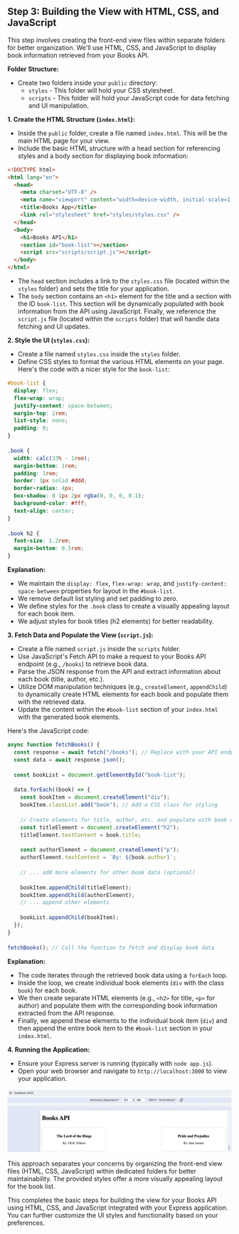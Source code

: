 ## Step 3: Building the View with HTML, CSS, and JavaScript

This step involves creating the front-end view files within separate folders for better organization. We'll use HTML, CSS, and JavaScript to display book information retrieved from your Books API.

**Folder Structure:**

- Create two folders inside your `public` directory:
  - `styles` - This folder will hold your CSS stylesheet.
  - `scripts` - This folder will hold your JavaScript code for data fetching and UI manipulation.

**1. Create the HTML Structure (`index.html`):**

- Inside the `public` folder, create a file named `index.html`. This will be the main HTML page for your view.
- Include the basic HTML structure with a head section for referencing styles and a body section for displaying book information:

```html
<!DOCTYPE html>
<html lang="en">
  <head>
    <meta charset="UTF-8" />
    <meta name="viewport" content="width=device-width, initial-scale=1.0" />
    <title>Books App</title>
    <link rel="stylesheet" href="styles/styles.css" />
  </head>
  <body>
    <h1>Books API</h1>
    <section id="book-list"></section>
    <script src="scripts/script.js"></script>
  </body>
</html>
```

- The `head` section includes a link to the `styles.css` file (located within the `styles` folder) and sets the title for your application.
- The `body` section contains an `<h1>` element for the title and a section with the ID `book-list`. This section will be dynamically populated with book information from the API using JavaScript. Finally, we reference the `script.js` file (located within the `scripts` folder) that will handle data fetching and UI updates.

**2. Style the UI (`styles.css`):**

- Create a file named `styles.css` inside the `styles` folder.
- Define CSS styles to format the various HTML elements on your page. Here's the code with a nicer style for the `book-list`:

```css
#book-list {
  display: flex;
  flex-wrap: wrap;
  justify-content: space-between;
  margin-top: 2rem;
  list-style: none;
  padding: 0;
}

.book {
  width: calc(33% - 1rem);
  margin-bottom: 1rem;
  padding: 1rem;
  border: 1px solid #ddd;
  border-radius: 4px;
  box-shadow: 0 1px 2px rgba(0, 0, 0, 0.1);
  background-color: #fff;
  text-align: center;
}

.book h2 {
  font-size: 1.2rem;
  margin-bottom: 0.5rem;
}
```

**Explanation:**

- We maintain the `display: flex`, `flex-wrap: wrap`, and `justify-content: space-between` properties for layout in the `#book-list`.
- We remove default list styling and set padding to zero.
- We define styles for the `.book` class to create a visually appealing layout for each book item.
- We adjust styles for book titles (h2 elements) for better readability.

**3. Fetch Data and Populate the View (`script.js`):**

- Create a file named `script.js` inside the `scripts` folder.
- Use JavaScript's Fetch API to make a request to your Books API endpoint (e.g., `/books`) to retrieve book data.
- Parse the JSON response from the API and extract information about each book (title, author, etc.).
- Utilize DOM manipulation techniques (e.g., `createElement`, `appendChild`) to dynamically create HTML elements for each book and populate them with the retrieved data.
- Update the content within the `#book-list` section of your `index.html` with the generated book elements.

Here's the JavaScript code:

```javascript
async function fetchBooks() {
  const response = await fetch("/books"); // Replace with your API endpoint
  const data = await response.json();

  const bookList = document.getElementById("book-list");

  data.forEach((book) => {
    const bookItem = document.createElement("div");
    bookItem.classList.add("book"); // Add a CSS class for styling

    // Create elements for title, author, etc. and populate with book data
    const titleElement = document.createElement("h2");
    titleElement.textContent = book.title;

    const authorElement = document.createElement("p");
    authorElement.textContent = `By: ${book.author}`;

    // ... add more elements for other book data (optional)

    bookItem.appendChild(titleElement);
    bookItem.appendChild(authorElement);
    // ... append other elements

    bookList.appendChild(bookItem);
  });
}

fetchBooks(); // Call the function to fetch and display book data
```

**Explanation:**

- The code iterates through the retrieved book data using a `forEach` loop.
- Inside the loop, we create individual book elements (`div` with the class `book`) for each book.
- We then create separate HTML elements (e.g., `<h2>` for title, `<p>` for author) and populate them with the corresponding book information extracted from the API response.
- Finally, we append these elements to the individual book item (`div`) and then append the entire book item to the `#book-list` section in your `index.html`.

**4. Running the Application:**

- Ensure your Express server is running (typically with `node app.js`).
- Open your web browser and navigate to `http://localhost:3000` to view your application.

![View the application](./screenshots/1_index_view.png)

This approach separates your concerns by organizing the front-end view files (HTML, CSS, JavaScript) within dedicated folders for better maintainability. The provided styles offer a more visually appealing layout for the book list.

This completes the basic steps for building the view for your Books API using HTML, CSS, and JavaScript integrated with your Express application. You can further customize the UI styles and functionality based on your preferences.
